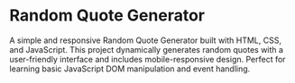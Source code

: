# Random Quote Generator
A simple and responsive Random Quote Generator built with HTML, CSS, and JavaScript. This project dynamically generates random quotes with a user-friendly interface and includes mobile-responsive design. Perfect for learning basic JavaScript DOM manipulation and event handling.
